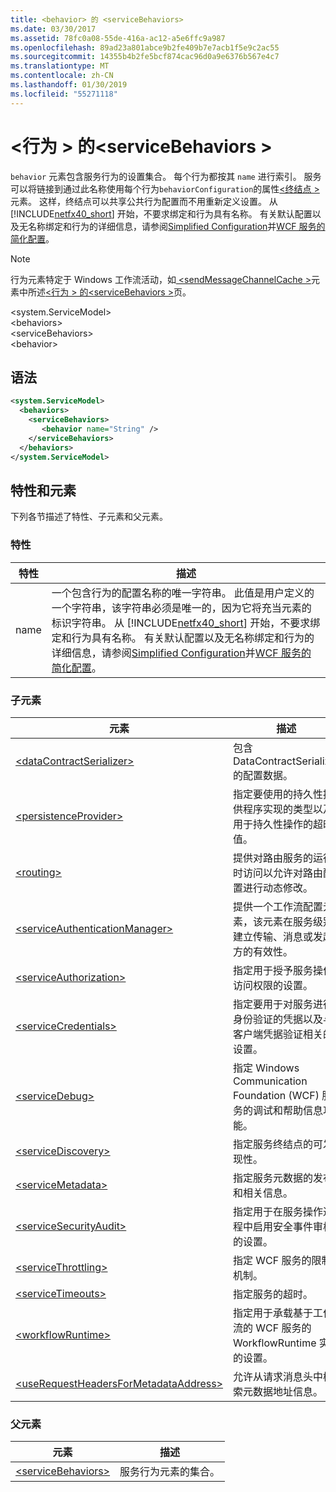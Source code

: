 ```yaml
---
title: <behavior> 的 <serviceBehaviors>
ms.date: 03/30/2017
ms.assetid: 78fc0a08-55de-416a-ac12-a5e6ffc9a987
ms.openlocfilehash: 89ad23a801abce9b2fe409b7e7acb1f5e9c2ac55
ms.sourcegitcommit: 14355b4b2fe5bcf874cac96d0a9e6376b567e4c7
ms.translationtype: MT
ms.contentlocale: zh-CN
ms.lasthandoff: 01/30/2019
ms.locfileid: "55271118"
---
```

# <a name="behavior-of-servicebehaviors"></a>\<行为 > 的\<serviceBehaviors >
`behavior` 元素包含服务行为的设置集合。 每个行为都按其 `name` 进行索引。 服务可以将链接到通过此名称使用每个行为`behaviorConfiguration`的属性[\<终结点 >](../../../../../docs/framework/configure-apps/file-schema/wcf/endpoint-element.md)元素。 这样，终结点可以共享公共行为配置而不用重新定义设置。 从 [!INCLUDE[netfx40_short](../../../../../includes/netfx40-short-md.md)] 开始，不要求绑定和行为具有名称。 有关默认配置以及无名称绑定和行为的详细信息，请参阅[Simplified Configuration](../../../../../docs/framework/wcf/simplified-configuration.md)并[WCF 服务的简化配置](../../../../../docs/framework/wcf/samples/simplified-configuration-for-wcf-services.md)。  
  
> [!NOTE]
>  行为元素特定于 Windows 工作流活动，如[ \<sendMessageChannelCache >](../../../../../docs/framework/configure-apps/file-schema/windows-workflow-foundation/sendmessagechannelcache.md)元素中所述[\<行为 > 的\<serviceBehaviors >](../../../../../docs/framework/configure-apps/file-schema/windows-workflow-foundation/behavior-of-servicebehaviors-of-workflow.md)页。  
  
 \<system.ServiceModel>  
\<behaviors>  
\<serviceBehaviors>  
\<behavior>  
  
## <a name="syntax"></a>语法  
  
```xml  
<system.ServiceModel>
  <behaviors>
    <serviceBehaviors>
       <behavior name="String" />
    </serviceBehaviors>
  </behaviors>
</system.ServiceModel>
```  
  
## <a name="attributes-and-elements"></a>特性和元素  
 下列各节描述了特性、子元素和父元素。  
  
### <a name="attributes"></a>特性  
  
|特性|描述|  
|---------------|-----------------|  
|name|一个包含行为的配置名称的唯一字符串。 此值是用户定义的一个字符串，该字符串必须是唯一的，因为它将充当元素的标识字符串。 从 [!INCLUDE[netfx40_short](../../../../../includes/netfx40-short-md.md)] 开始，不要求绑定和行为具有名称。 有关默认配置以及无名称绑定和行为的详细信息，请参阅[Simplified Configuration](../../../../../docs/framework/wcf/simplified-configuration.md)并[WCF 服务的简化配置](../../../../../docs/framework/wcf/samples/simplified-configuration-for-wcf-services.md)。|  
  
### <a name="child-elements"></a>子元素  
  
|元素|描述|  
|-------------|-----------------|  
|[\<dataContractSerializer>](../../../../../docs/framework/configure-apps/file-schema/wcf/datacontractserializer-element.md)|包含 DataContractSerializer 的配置数据。|  
|[\<persistenceProvider>](../../../../../docs/framework/configure-apps/file-schema/wcf/persistenceprovider.md)|指定要使用的持久性提供程序实现的类型以及用于持久性操作的超时值。|  
|[\<routing>](../../../../../docs/framework/configure-apps/file-schema/wcf/routing-of-servicebehavior.md)|提供对路由服务的运行时访问以允许对路由配置进行动态修改。|  
|[\<serviceAuthenticationManager>](../../../../../docs/framework/configure-apps/file-schema/wcf/serviceauthenticationmanager.md)|提供一个工作流配置元素，该元素在服务级别建立传输、消息或发起方的有效性。|  
|[\<serviceAuthorization>](../../../../../docs/framework/configure-apps/file-schema/wcf/serviceauthorization-element.md)|指定用于授予服务操作访问权限的设置。|  
|[\<serviceCredentials>](../../../../../docs/framework/configure-apps/file-schema/wcf/servicecredentials.md)|指定要用于对服务进行身份验证的凭据以及与客户端凭据验证相关的设置。|  
|[\<serviceDebug>](../../../../../docs/framework/configure-apps/file-schema/wcf/servicedebug.md)|指定 Windows Communication Foundation (WCF) 服务的调试和帮助信息功能。|  
|[\<serviceDiscovery>](../../../../../docs/framework/configure-apps/file-schema/wcf/servicediscovery.md)|指定服务终结点的可发现性。|  
|[\<serviceMetadata>](../../../../../docs/framework/configure-apps/file-schema/wcf/servicemetadata.md)|指定服务元数据的发布和相关信息。|  
|[\<serviceSecurityAudit>](../../../../../docs/framework/configure-apps/file-schema/wcf/servicesecurityaudit.md)|指定用于在服务操作过程中启用安全事件审核的设置。|  
|[\<serviceThrottling>](../../../../../docs/framework/configure-apps/file-schema/wcf/servicethrottling.md)|指定 WCF 服务的限制机制。|  
|[\<serviceTimeouts>](../../../../../docs/framework/configure-apps/file-schema/wcf/servicetimeouts.md)|指定服务的超时。|  
|[\<workflowRuntime>](../../../../../docs/framework/configure-apps/file-schema/wcf/workflowruntime.md)|指定用于承载基于工作流的 WCF 服务的 WorkflowRuntime 实例的设置。|  
|[\<useRequestHeadersForMetadataAddress>](../../../../../docs/framework/configure-apps/file-schema/wcf/userequestheadersformetadataaddress.md)|允许从请求消息头中检索元数据地址信息。|  
  
### <a name="parent-elements"></a>父元素  
  
|元素|描述|  
|-------------|-----------------|  
|[\<serviceBehaviors>](../../../../../docs/framework/configure-apps/file-schema/wcf/servicebehaviors.md)|服务行为元素的集合。|
